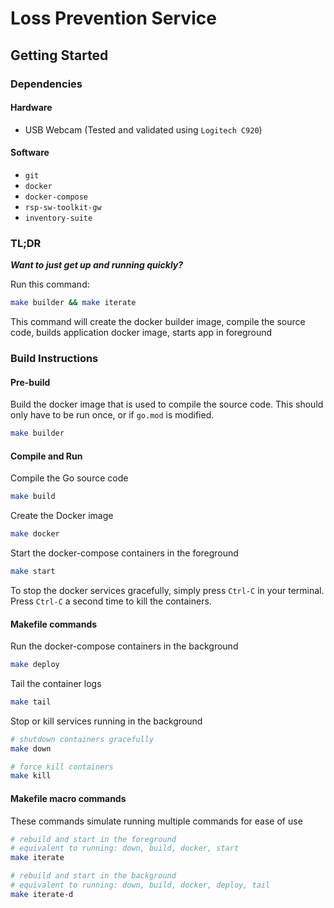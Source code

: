 # Loss Prevention Service

## Getting Started

### Dependencies
#### Hardware
- USB Webcam (Tested and validated using `Logitech C920`)

#### Software
- `git`
- `docker`
- `docker-compose`
- `rsp-sw-toolkit-gw`
- `inventory-suite`

### TL;DR
**_Want to just get up and running quickly?_**

Run this command:
```bash
make builder && make iterate
```

This command will create the docker builder image, compile the source code, builds application docker image, starts app in foreground

### Build Instructions
#### Pre-build
Build the docker image that is used to compile the source code. This should only have to be run once, or if `go.mod` is modified.
```bash
make builder
```

#### Compile and Run
Compile the Go source code
```bash
make build
```

Create the Docker image
```bash
make docker
```

Start the docker-compose containers in the foreground
```bash
make start
```

To stop the docker services gracefully, simply press `Ctrl-C` in your terminal. Press `Ctrl-C` a second time to kill the containers.

#### Makefile commands
Run the docker-compose containers in the background
```bash
make deploy
```

Tail the container logs
```bash
make tail
```

Stop or kill services running in the background
```bash
# shutdown containers gracefully
make down

# force kill containers
make kill
```

#### Makefile macro commands
These commands simulate running multiple commands for ease of use
```bash
# rebuild and start in the foreground
# equivalent to running: down, build, docker, start
make iterate      

# rebuild and start in the background
# equivalent to running: down, build, docker, deploy, tail
make iterate-d
```
